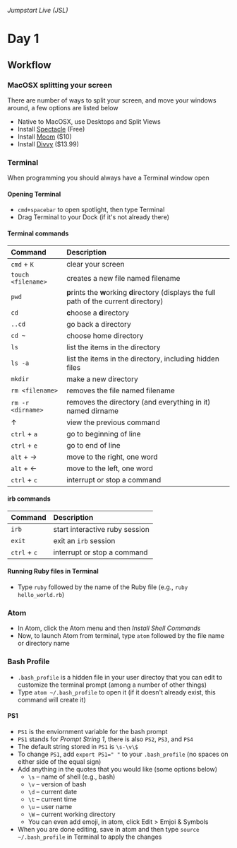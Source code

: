 _Jumpstart Live (JSL)_
# Day 1
## Workflow

### MacOSX splitting your screen
There are number of ways to split your screen, and move your windows around, a few options are listed below
* Native to MacOSX, use Desktops and Split Views
* Install [Spectacle](https://www.spectacleapp.com/) (Free)
* Install [Moom](https://manytricks.com/moom/) ($10)
* Install [Divvy](http://mizage.com/divvy/) ($13.99)

### Terminal
When programming you should always have a Terminal window open

#### Opening Terminal
* `cmd+spacebar` to open spotlight, then type Terminal
* Drag Terminal to your Dock (if it's not already there)

#### Terminal commands

| Command | Description |
| :--- | :--- |
| `cmd` + `K` | clear your screen |
| `touch <filename>` | creates a new file named filename |
| `pwd` | <b>p</b>rints the <b>w</b>orking <b>d</b>irectory (displays the full path of the current directory) |
| `cd` | <b>c</b>hoose a <b>d</b>irectory |
| `..cd` | go back a directory |
| `cd ~` | choose home directory |
| `ls` | list the items in the directory |
| `ls -a` | list the items in the directory, including hidden files |
| `mkdir` | make a new directory |
| `rm <filename>` | removes the file named filename |
| `rm -r <dirname>` | removes the directory (and everything in it) named dirname |
| &#8593; | view the previous command |
| `ctrl` + `a` | go to beginning of line |
| `ctrl` + `e` | go to end of line |
| `alt` + &#8594; | move to the right, one word |
| `alt` + &#8592; | move to the left, one word |
| `ctrl` + `c` | interrupt or stop a command |

#### irb commands

| Command | Description |
| :--- | :--- |
| `irb` | start interactive ruby session |
| `exit` | exit an `irb` session |
| `ctrl` + `c` | interrupt or stop a command |

#### Running Ruby files in Terminal
* Type `ruby` followed by the name of the Ruby file (e.g., `ruby hello_world.rb`)

### Atom
* In Atom, click the Atom menu and then _Install Shell Commands_
* Now, to launch Atom from terminal, type `atom` followed by the file name or directory name

### Bash Profile
* `.bash_profile` is a hidden file in your user directoy that you can edit to customize the terminal prompt (among a number of other things)
* Type `atom ~/.bash_profile` to open it (if it doesn't already exist, this command will create it)

#### PS1
* `PS1` is the enviornment variable for the bash prompt
* `PS1` stands for _Prompt String 1_, there is also `PS2`, `PS3`, and `PS4`
* The default string stored in `PS1` is `\s-\v\$`
* To change `PS1`, add `export PS1=" "` to your `.bash_profile` (no spaces on either side of the equal sign)
* Add anything in the quotes that you would like (some options below)
  * `\s` – name of shell (e.g., bash)
  * `\v` – version of bash
  * `\d` – current date
  * `\t` – current time
  * `\u` – user name
  * `\W` – current working directory
  * You can even add emoji, in atom, click Edit > Emjoi & Symbols
* When you are done editing, save in atom and then type `source ~/.bash_profile` in Terminal to apply the changes
